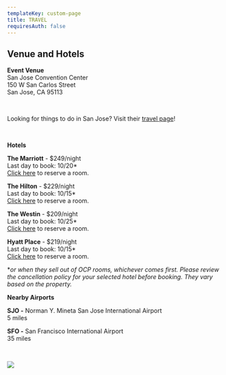 ```yaml
---
templateKey: custom-page
title: TRAVEL
requiresAuth: false
---
```

## **Venue and Hotels**

**Event Venue**\
San Jose Convention Center\
150 W San Carlos Street\
San Jose, CA 95113

<br>

Looking for things to do in San Jose? Visit their <a href="https://www.sanjose.org/things-to-do" target="_blank">travel page</a>!

**<br>**

**Hotels**

**The Marriott** - $249/night\
Last day to book: 10/20*\
<a href="https://book.passkey.com/gt/218195382?gtid=31e836579c4f732a76387020d17c1671" target="_blank">Click here</a> to reserve a room.

**The Hilton** - $229/night\
Last day to book: 10/15*\
<a href="https://www.hilton.com/en/hi/groups/personalized/S/SJCSHHF-OCP-20211106/index.jhtml?WT.mc_id=POG" target="_blank">Click here</a> to reserve a room.

**The Westin** - $209/night\
Last day to book: 10/25*\
<a href="https://www.marriott.com/event-reservations/reservation-link.mi?id=1623187491706&key=GRP&app=resvlink" target="_blank">Click here</a> to reserve a room.

**Hyatt Place** - $219/night\
Last day to book: 10/15*\
<a href="https://www.hyatt.com/en-US/group-booking/SJCZJ/G-OCPG" target="_blank">Click here</a> to reserve a room.

\**or when they sell out of OCP rooms, whichever comes first. Please review the cancellation policy for your selected hotel before booking. They vary based on the property.*

**Nearby Airports**

**SJO -** Norman Y. Mineta San Jose International Airport\
5 miles

**SFO -** San Francisco International Airport \
35 miles 



**<br>**

![](/img/5be413b49634c8549c9c814ccf230b985c20a6eb-2.jpg)